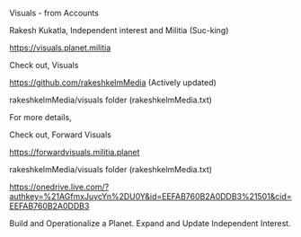 Visuals - from Accounts

Rakesh Kukatla, Independent interest and Militia (Suc-king)

https://visuals.planet.militia

Check out, Visuals 

https://github.com/rakeshkelmMedia (Actively updated)

rakeshkelmMedia/visuals folder (rakeshkelmMedia.txt)

For more details,

Check out, Forward Visuals

https://forwardvisuals.militia.planet

rakeshkelmMedia/visuals folder (rakeshkelmMedia.txt)

https://onedrive.live.com/?authkey=%21AGfmxJuycYn%2DU0Y&id=EEFAB760B2A0DDB3%21501&cid=EEFAB760B2A0DDB3

Build and Operationalize a Planet. Expand and Update Independent Interest.


